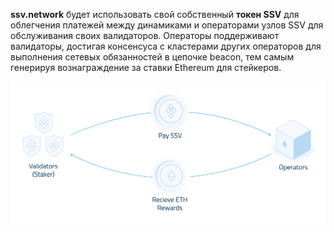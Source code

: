 **ssv.network** будет использовать свой собственный **токен SSV** для облегчения платежей между динамиками и операторами узлов SSV для обслуживания своих валидаторов. Операторы поддерживают валидаторы, достигая консенсуса с кластерами других операторов для выполнения сетевых обязанностей в цепочке beacon, тем самым генерируя вознаграждение за ставки Ethereum для стейкеров.

![Alt text](https://github.com/chainops-org/wiki/blob/master/docs/ssv.network/protocol/%D0%A2%D0%BE%D0%BA%D0%B5%D0%BD%D0%BE%D0%BC%D0%B8%D0%BA%D0%B0/SSV-01.jpg)
